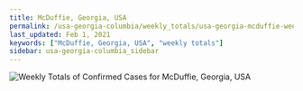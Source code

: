 ```yaml
---
title: McDuffie, Georgia, USA
permalink: /usa-georgia-columbia/weekly_totals/usa-georgia-mcduffie-weekly_totals.html
last_updated: Feb 1, 2021
keywords: ["McDuffie, Georgia, USA", "weekly totals"]
sidebar: usa-georgia-columbia_sidebar
---
```


![Weekly Totals of Confirmed Cases for McDuffie, Georgia, USA](/covid_tracker/images/graphs/usa-georgia-mcduffie-weekly_totals_graph.png)
